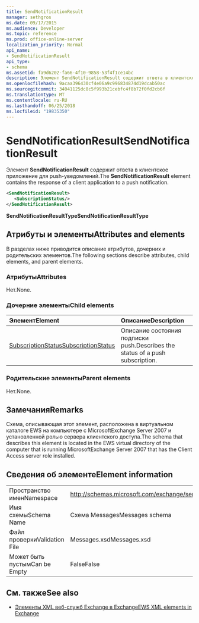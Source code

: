 ```yaml
---
title: SendNotificationResult
manager: sethgros
ms.date: 09/17/2015
ms.audience: Developer
ms.topic: reference
ms.prod: office-online-server
localization_priority: Normal
api_name:
- SendNotificationResult
api_type:
- schema
ms.assetid: fa9d6202-fa66-4f10-9858-53f4f1ce14bc
description: Элемент SendNotificationResult содержит ответа в клиентское приложение для push-уведомлений.
ms.openlocfilehash: 9acaa396430cf4e06a9c996834874d19dcab50ac
ms.sourcegitcommit: 34041125dc8c5f993b21cebfc4f8b72f0fd2cb6f
ms.translationtype: MT
ms.contentlocale: ru-RU
ms.lasthandoff: 06/25/2018
ms.locfileid: "19835350"
---
```

# <a name="sendnotificationresult"></a><span data-ttu-id="fb952-103">SendNotificationResult</span><span class="sxs-lookup"><span data-stu-id="fb952-103">SendNotificationResult</span></span>

<span data-ttu-id="fb952-104">Элемент **SendNotificationResult** содержит ответа в клиентское приложение для push-уведомлений.</span><span class="sxs-lookup"><span data-stu-id="fb952-104">The **SendNotificationResult** element contains the response of a client application to a push notification.</span></span> 
  
```xml
<SendNotificationResult>
   <SubscriptionStatus/>
</SendNotificationResult>
```

 <span data-ttu-id="fb952-105">**SendNotificationResultType**</span><span class="sxs-lookup"><span data-stu-id="fb952-105">**SendNotificationResultType**</span></span>
## <a name="attributes-and-elements"></a><span data-ttu-id="fb952-106">Атрибуты и элементы</span><span class="sxs-lookup"><span data-stu-id="fb952-106">Attributes and elements</span></span>

<span data-ttu-id="fb952-107">В разделах ниже приводится описание атрибутов, дочерних и родительских элементов.</span><span class="sxs-lookup"><span data-stu-id="fb952-107">The following sections describe attributes, child elements, and parent elements.</span></span>
  
### <a name="attributes"></a><span data-ttu-id="fb952-108">Атрибуты</span><span class="sxs-lookup"><span data-stu-id="fb952-108">Attributes</span></span>

<span data-ttu-id="fb952-109">Нет.</span><span class="sxs-lookup"><span data-stu-id="fb952-109">None.</span></span>
  
### <a name="child-elements"></a><span data-ttu-id="fb952-110">Дочерние элементы</span><span class="sxs-lookup"><span data-stu-id="fb952-110">Child elements</span></span>

|<span data-ttu-id="fb952-111">**Элемент**</span><span class="sxs-lookup"><span data-stu-id="fb952-111">**Element**</span></span>|<span data-ttu-id="fb952-112">**Описание**</span><span class="sxs-lookup"><span data-stu-id="fb952-112">**Description**</span></span>|
|:-----|:-----|
|[<span data-ttu-id="fb952-113">SubscriptionStatus</span><span class="sxs-lookup"><span data-stu-id="fb952-113">SubscriptionStatus</span></span>](subscriptionstatus.md) <br/> |<span data-ttu-id="fb952-114">Описание состояния подписки push.</span><span class="sxs-lookup"><span data-stu-id="fb952-114">Describes the status of a push subscription.</span></span>  <br/> |
   
### <a name="parent-elements"></a><span data-ttu-id="fb952-115">Родительские элементы</span><span class="sxs-lookup"><span data-stu-id="fb952-115">Parent elements</span></span>

<span data-ttu-id="fb952-116">Нет.</span><span class="sxs-lookup"><span data-stu-id="fb952-116">None.</span></span>
  
## <a name="remarks"></a><span data-ttu-id="fb952-117">Замечания</span><span class="sxs-lookup"><span data-stu-id="fb952-117">Remarks</span></span>

<span data-ttu-id="fb952-118">Схема, описывающая этот элемент, расположена в виртуальном каталоге EWS на компьютере с MicrosoftExchange Server 2007 и установленной ролью сервера клиентского доступа.</span><span class="sxs-lookup"><span data-stu-id="fb952-118">The schema that describes this element is located in the EWS virtual directory of the computer that is running MicrosoftExchange Server 2007 that has the Client Access server role installed.</span></span>
  
## <a name="element-information"></a><span data-ttu-id="fb952-119">Сведения об элементе</span><span class="sxs-lookup"><span data-stu-id="fb952-119">Element information</span></span>

|||
|:-----|:-----|
|<span data-ttu-id="fb952-120">Пространство имен</span><span class="sxs-lookup"><span data-stu-id="fb952-120">Namespace</span></span>  <br/> |http://schemas.microsoft.com/exchange/services/2006/messages  <br/> |
|<span data-ttu-id="fb952-121">Имя схемы</span><span class="sxs-lookup"><span data-stu-id="fb952-121">Schema Name</span></span>  <br/> |<span data-ttu-id="fb952-122">Схема Messages</span><span class="sxs-lookup"><span data-stu-id="fb952-122">Messages schema</span></span>  <br/> |
|<span data-ttu-id="fb952-123">Файл проверки</span><span class="sxs-lookup"><span data-stu-id="fb952-123">Validation File</span></span>  <br/> |<span data-ttu-id="fb952-124">Messages.xsd</span><span class="sxs-lookup"><span data-stu-id="fb952-124">Messages.xsd</span></span>  <br/> |
|<span data-ttu-id="fb952-125">Может быть пустым</span><span class="sxs-lookup"><span data-stu-id="fb952-125">Can be Empty</span></span>  <br/> |<span data-ttu-id="fb952-126">False</span><span class="sxs-lookup"><span data-stu-id="fb952-126">False</span></span>  <br/> |
   
## <a name="see-also"></a><span data-ttu-id="fb952-127">См. также</span><span class="sxs-lookup"><span data-stu-id="fb952-127">See also</span></span>



- [<span data-ttu-id="fb952-128">Элементы XML веб-служб Exchange в Exchange</span><span class="sxs-lookup"><span data-stu-id="fb952-128">EWS XML elements in Exchange</span></span>](ews-xml-elements-in-exchange.md)

